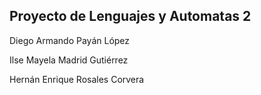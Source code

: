 ## Proyecto de Lenguajes y Automatas 2

Diego Armando Payán López

Ilse Mayela Madrid Gutiérrez

Hernán Enrique Rosales Corvera